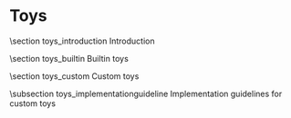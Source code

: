 ﻿Toys
==========
\section toys_introduction Introduction 


\section toys_builtin Builtin toys 


\section toys_custom Custom toys 


\subsection toys_implementationguideline  Implementation guidelines for custom toys

